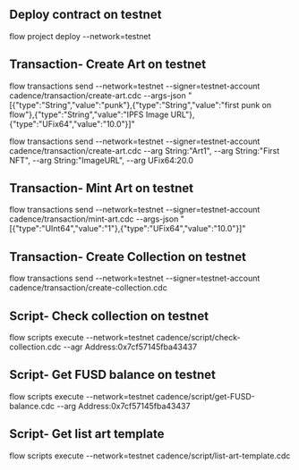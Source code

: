 ## Deploy contract on testnet
flow project deploy --network=testnet

## Transaction- Create Art on testnet 
flow transactions send --network=testnet --signer=testnet-account cadence/transaction/create-art.cdc --args-json "[{"type":"String","value":"punk"},{"type":"String","value":"first punk on flow"},{"type":"String","value":"IPFS Image URL"},{"type":"UFix64","value":"10.0"}]" 

flow transactions send --network=testnet --signer=testnet-account cadence/transaction/create-art.cdc --arg String:"Art1", --arg String:"First NFT", --arg String:"ImageURL", --arg UFix64:20.0


## Transaction- Mint Art on testnet 
flow transactions send --network=testnet --signer=testnet-account cadence/transaction/mint-art.cdc --args-json
"[{"type":"UInt64","value":"1"},{"type":"UFix64","value":"10.0"}]"


## Transaction- Create Collection on testnet
flow transactions send --network=testnet --signer=testnet-account cadence/transaction/create-collection.cdc 


## Script- Check collection on testnet
flow scripts execute --network=testnet cadence/script/check-collection.cdc --agr Address:0x7cf57145fba43437


## Script- Get FUSD balance on testnet
flow scripts execute --network=testnet cadence/script/get-FUSD-balance.cdc --arg Address:0x7cf57145fba43437


## Script- Get list art template
flow scripts execute --network=testnet cadence/script/list-art-template.cdc